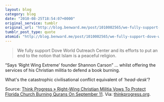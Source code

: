 ```yaml
---
layout: blog
category: blog
date: "2010-08-25T18:54:07+0000"
original_service: tumblr
original_url: "http://blog.benward.me/post/1010002565/we-fully-support-dove-world-outreach-center-and"
tumblr_post_type: quote
atomid: "http://blog.benward.me/post/1010002565/we-fully-support-dove-world-outreach-center-and"
---
```

> We fully support Dove World Outreach Center and its efforts to put an end to the notion that Islam is a peaceful religion.

“Says ‘Right Wing Extreme’ founder Shannon Carson” … whilst offering the services of his Christian militia to defend a book burning.

What's the catastrophic civilisational conflict equivalent of ‘*head-desk*’?

Source: <a href="http://thinkprogress.org/2010/08/25/right-wing-extreme-group/">Think Progress » Right-Wing Christian Militia Vows To Protect Florida Church Burning Qurans On September 11</a>.
Via: [thinkprogress.org](http://thinkprogress.org/2010/08/25/right-wing-extreme-group/).